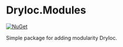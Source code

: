 # DryIoc.Modules

[![NuGet](https://img.shields.io/nuget/v/dryioc.modules.svg)](https://www.nuget.org/packages/DryIoc.Modules/)

Simple package for adding modularity DryIoc.

